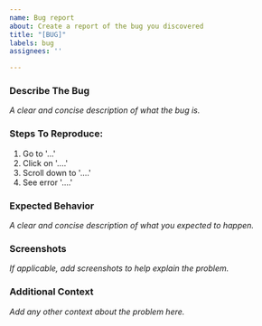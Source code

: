 ```yaml
---
name: Bug report
about: Create a report of the bug you discovered
title: "[BUG]"
labels: bug
assignees: ''

---
```


<!--- COMPLETE ALL SECTIONS RELEVANT TO THIS ISSUE *-->

### Describe The Bug
*A clear and concise description of what the bug is.*

### Steps To Reproduce:
1. Go to '...'
2. Click on '....'
3. Scroll down to '....'
4. See error '....'

### Expected Behavior
*A clear and concise description of what you expected to happen.*

### Screenshots
*If applicable, add screenshots to help explain the problem.*

### Additional Context
*Add any other context about the problem here.*

<!--- REMOVE IRRELEVANT/UNUSED SECTIONS BEFORE SUBMITTING THIS ISSUE *-->
